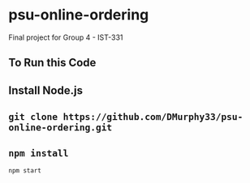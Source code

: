 # psu-online-ordering
Final project for Group 4 - IST-331

To Run this Code
-----------------------
Install Node.js
-----------------------
```git clone https://github.com/DMurphy33/psu-online-ordering.git```
-----------------------
```npm install```
-----------------------
```npm start```